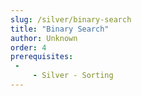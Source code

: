 ```yaml
---
slug: /silver/binary-search
title: "Binary Search"
author: Unknown
order: 4
prerequisites: 
 - 
     - Silver - Sorting
---
```


<!-- END DESCRIPTION -->
